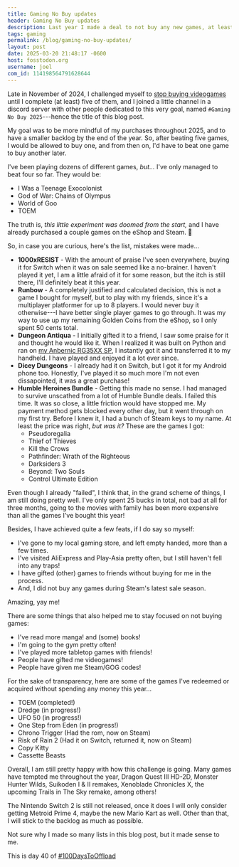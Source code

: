 ```yaml
---
title: Gaming No Buy updates
header: Gaming No Buy updates
description: Last year I made a deal to not buy any new games, at least until I went through some of the games I already own, here are some updates regarding the matter
tags: gaming
permalink: /blog/gaming-no-buy-updates/
layout: post
date: 2025-03-20 21:48:17 -0600
host: fosstodon.org
username: joel
com_id: 114198564791628644
---
```


Late in November of 2024, I challenged myself to [stop buying videogames](/blog/games-to-beat-before-buying-more) until I complete (at least) five of them, and I joined a little channel in a discord server with other people dedicated to this very goal, named `#Gaming No Buy 2025`---hence the title of this blog post.

My goal was to be more mindful of my purchases throughout 2025, and to have a smaller backlog by the end of the year. So, after beating five games, I would be allowed to buy one, and from then on, I'd have to beat one game to buy another later.

I've been playing dozens of different games, *but...* I've only managed to beat four so far. They would be:

- I Was a Teenage Exocolonist
- God of War: Chains of Olympus
- World of Goo
- TOEM


The truth is, *this little experiment was doomed from the start,* and I have
already purchased a couple games on the eShop and Steam. 😬

So, in case you are curious, here's the list, mistakes were made...

- **1000xRESIST** - With the amount of praise I've seen everywhere, buying it for Switch when it was on sale seemed like a no-brainer. I haven't played it yet, I am a little afraid of it for some reason, but the itch is still there, I'll definitely beat it this year.
- **Runbow** - A completely justified and calculated decision, this is not a game I bought for myself, but to play with my friends, since it's a multiplayer platformer for up to 8 players. I would never buy it otherwise---I have better single player games to go through. It was my way to use up my remaining Golden Coins from the eShop, so I only spent 50 cents total.
- **Dungeon Antiqua** - I initially gifted it to a friend, I saw some praise for it and thought he would like it. When I realized it was built on Python and ran on [my Anbernic RG35XX SP](/blog/the-gba-experience-i-wanted), I instantly got it and transferred it to my handheld. I have played and enjoyed it a lot ever since.
- **Dicey Dungeons** - I already had it on Switch, but I got it for my Android phone too. Honestly, I've played it so much more I'm not even dissapointed, it was a great purchase!
- **Humble Heroines Bundle** - Getting this made no sense. I had managed to survive unscathed from a lot of Humble Bundle deals. I failed this time. It was so close, a little friction would have stopped me. My payment method gets blocked every other day, but it went through on my first try. Before I knew it, I had a bunch of Steam keys to my name. At least the price was right, *but was it?* These are the games I got:
  - Pseudoregalia
  - Thief of Thieves
  - Kill the Crows
  - Pathfinder: Wrath of the Righteous
  - Darksiders 3
  - Beyond: Two Souls
  - Control Ultimate Edition


Even though I already "failed", I think that, in the grand scheme of things, I am still doing pretty well. I've only spent 25 bucks in total, not bad at all for three months, going to the movies with family has been more expensive than all the games I've bought this year!

Besides, I have achieved quite a few feats, if I do say so myself:

- I've gone to my local gaming store, and left empty handed, more than a few times.
- I've visited AliExpress and Play-Asia pretty often, but I still haven't fell into any traps!
- I have gifted (other) games to friends without buying for me in the process.
- And, I did not buy any games during Steam's latest sale season.

Amazing, yay me!

There are some things that also helped me to stay focused on not buying games:

- I've read more manga! and (some) books!
- I'm going to the gym pretty often!
- I've played more tabletop games with friends!
- People have gifted me videogames!
- People have given me Steam/GOG codes!

For the sake of transparency, here are some of the games I've redeemed or
acquired without spending any money this year...

- TOEM (completed!)
- Dredge (in progress!)
- UFO 50 (in progress!)
- One Step from Eden (in progress!)
- Chrono Trigger (Had the rom, now on Steam)
- Risk of Rain 2 (Had it on Switch, returned it, now on Steam)
- Copy Kitty
- Cassette Beasts


Overall, I am still pretty happy with how this challenge is going. Many games have tempted me throughout the year, Dragon Quest III HD-2D, Monster Hunter Wilds, Suikoden I & II remakes, Xenoblade Chronicles X, the upcoming Trails in The Sky remake, among others!

The Nintendo Switch 2 is still not released, once it does I will only consider getting Metroid Prime 4, maybe the new Mario Kart as well. Other than that, I will stick to the backlog as much as possible.

Not sure why I made so many lists in this blog post, but it made sense to me.

This is day 40 of [#100DaysToOffload](https://100daystooffload.com)

